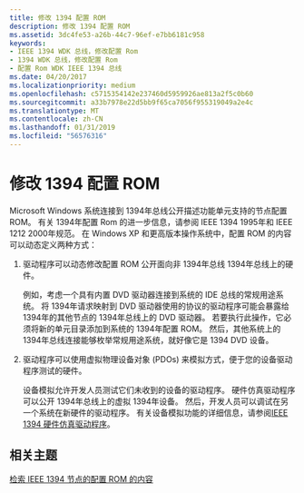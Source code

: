 ```yaml
---
title: 修改 1394 配置 ROM
description: 修改 1394 配置 ROM
ms.assetid: 3dc4fe53-a26b-44c7-96ef-e7bb6181c958
keywords:
- IEEE 1394 WDK 总线，修改配置 Rom
- 1394 WDK 总线，修改配置 Rom
- 配置 Rom WDK IEEE 1394 总线
ms.date: 04/20/2017
ms.localizationpriority: medium
ms.openlocfilehash: c5715354142e237460d5959926ae813a2f5c0b60
ms.sourcegitcommit: a33b7978e22d5bb9f65ca7056f955319049a2e4c
ms.translationtype: MT
ms.contentlocale: zh-CN
ms.lasthandoff: 01/31/2019
ms.locfileid: "56576316"
---
```

# <a name="modifying-the-1394-configuration-rom"></a>修改 1394 配置 ROM





Microsoft Windows 系统连接到 1394年总线公开描述功能单元支持的节点配置 ROM。 有关 1394年配置 Rom 的进一步信息，请参阅 IEEE 1394 1995年和 IEEE 1212 2000年规范。 在 Windows XP 和更高版本操作系统中，配置 ROM 的内容可以动态定义两种方式：

1.  驱动程序可以动态修改配置 ROM 公开面向非 1394年总线 1394年总线上的硬件。

    例如，考虑一个具有内置 DVD 驱动器连接到系统的 IDE 总线的常规用途系统。 将 1394年请求映射到 DVD 驱动器使用的协议的驱动程序可能会暴露给 1394年的其他节点的 1394年总线上的 DVD 驱动器。 若要执行此操作，它必须将新的单元目录添加到系统的 1394年配置 ROM。 然后，其他系统上的 1394年总线连接能够枚举常规用途系统，就好像它是 1394 DVD 设备。

2.  驱动程序可以使用虚拟物理设备对象 (PDOs) 来模拟方式，便于您的设备驱动程序测试的硬件。

    设备模拟允许开发人员测试它们未收到的设备的驱动程序。 硬件仿真驱动程序可以公开 1394年总线上的虚拟 1394年设备。 然后，开发人员可以调试在另一个系统在新硬件的驱动程序。 有关设备模拟功能的详细信息，请参阅[IEEE 1394 硬件仿真驱动程序](https://msdn.microsoft.com/library/windows/hardware/ff537214)。

## <a name="related-topics"></a>相关主题
[检索 IEEE 1394 节点的配置 ROM 的内容](https://msdn.microsoft.com/library/windows/hardware/gg266408)  



